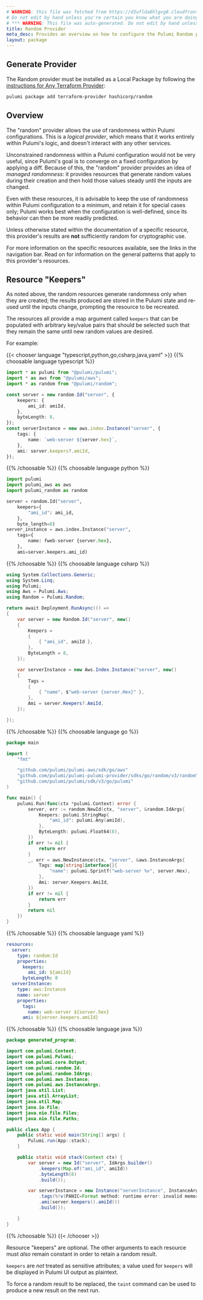 ```yaml
---
# WARNING: this file was fetched from https://d3uflda8hlgvg8.cloudfront.net/docs/registry.opentofu.org/hashicorp/random/3.6.3/index.md
# Do not edit by hand unless you're certain you know what you are doing!
# *** WARNING: This file was auto-generated. Do not edit by hand unless you're certain you know what you are doing! ***
title: Random Provider
meta_desc: Provides an overview on how to configure the Pulumi Random provider.
layout: package
---
```


## Generate Provider

The Random provider must be installed as a Local Package by following the [instructions for Any Terraform Provider](https://www.pulumi.com/registry/packages/terraform-provider/):

```bash
pulumi package add terraform-provider hashicorp/random
```
## Overview

The "random" provider allows the use of randomness within Pulumi
configurations. This is a *logical provider*, which means that it works
entirely within Pulumi's logic, and doesn't interact with any other
services.

Unconstrained randomness within a Pulumi configuration would not be very
useful, since Pulumi's goal is to converge on a fixed configuration by
applying a diff. Because of this, the "random" provider provides an idea of
*managed randomness*: it provides resources that generate random values during
their creation and then hold those values steady until the inputs are changed.

Even with these resources, it is advisable to keep the use of randomness within
Pulumi configuration to a minimum, and retain it for special cases only;
Pulumi works best when the configuration is well-defined, since its behavior
can then be more readily predicted.

Unless otherwise stated within the documentation of a specific resource, this
provider's results are **not** sufficiently random for cryptographic use.

For more information on the specific resources available, see the links in the
navigation bar. Read on for information on the general patterns that apply
to this provider's resources.
## Resource "Keepers"

As noted above, the random resources generate randomness only when they are
created; the results produced are stored in the Pulumi state and re-used
until the inputs change, prompting the resource to be recreated.

The resources all provide a map argument called `keepers` that can be populated
with arbitrary key/value pairs that should be selected such that they remain
the same until new random values are desired.

For example:

{{< chooser language "typescript,python,go,csharp,java,yaml" >}}
{{% choosable language typescript %}}
```typescript
import * as pulumi from "@pulumi/pulumi";
import * as aws from "@pulumi/aws";
import * as random from "@pulumi/random";

const server = new random.Id("server", {
    keepers: {
        ami_id: amiId,
    },
    byteLength: 8,
});
const serverInstance = new aws.index.Instance("server", {
    tags: {
        name: `web-server ${server.hex}`,
    },
    ami: server.keepers?.amiId,
});
```
{{% /choosable %}}
{{% choosable language python %}}
```python
import pulumi
import pulumi_aws as aws
import pulumi_random as random

server = random.Id("server",
    keepers={
        "ami_id": ami_id,
    },
    byte_length=8)
server_instance = aws.index.Instance("server",
    tags={
        name: fweb-server {server.hex},
    },
    ami=server.keepers.ami_id)
```
{{% /choosable %}}
{{% choosable language csharp %}}
```csharp
using System.Collections.Generic;
using System.Linq;
using Pulumi;
using Aws = Pulumi.Aws;
using Random = Pulumi.Random;

return await Deployment.RunAsync(() =>
{
    var server = new Random.Id("server", new()
    {
        Keepers =
        {
            { "ami_id", amiId },
        },
        ByteLength = 8,
    });

    var serverInstance = new Aws.Index.Instance("server", new()
    {
        Tags =
        {
            { "name", $"web-server {server.Hex}" },
        },
        Ami = server.Keepers?.AmiId,
    });

});

```
{{% /choosable %}}
{{% choosable language go %}}
```go
package main

import (
	"fmt"

	"github.com/pulumi/pulumi-aws/sdk/go/aws"
	"github.com/pulumi/pulumi-pulumi-provider/sdks/go/random/v3/random"
	"github.com/pulumi/pulumi/sdk/v3/go/pulumi"
)

func main() {
	pulumi.Run(func(ctx *pulumi.Context) error {
		server, err := random.NewId(ctx, "server", &random.IdArgs{
			Keepers: pulumi.StringMap{
				"ami_id": pulumi.Any(amiId),
			},
			ByteLength: pulumi.Float64(8),
		})
		if err != nil {
			return err
		}
		_, err = aws.NewInstance(ctx, "server", &aws.InstanceArgs{
			Tags: map[string]interface{}{
				"name": pulumi.Sprintf("web-server %v", server.Hex),
			},
			Ami: server.Keepers.AmiId,
		})
		if err != nil {
			return err
		}
		return nil
	})
}
```
{{% /choosable %}}
{{% choosable language yaml %}}
```yaml
resources:
  server:
    type: random:Id
    properties:
      keepers:
        ami_id: ${amiId}
      byteLength: 8
  serverInstance:
    type: aws:Instance
    name: server
    properties:
      tags:
        name: web-server ${server.hex}
      ami: ${server.keepers.amiId}
```
{{% /choosable %}}
{{% choosable language java %}}
```java
package generated_program;

import com.pulumi.Context;
import com.pulumi.Pulumi;
import com.pulumi.core.Output;
import com.pulumi.random.Id;
import com.pulumi.random.IdArgs;
import com.pulumi.aws.Instance;
import com.pulumi.aws.InstanceArgs;
import java.util.List;
import java.util.ArrayList;
import java.util.Map;
import java.io.File;
import java.nio.file.Files;
import java.nio.file.Paths;

public class App {
    public static void main(String[] args) {
        Pulumi.run(App::stack);
    }

    public static void stack(Context ctx) {
        var server = new Id("server", IdArgs.builder()
            .keepers(Map.of("ami_id", amiId))
            .byteLength(8)
            .build());

        var serverInstance = new Instance("serverInstance", InstanceArgs.builder()
            .tags(%!v(PANIC=Format method: runtime error: invalid memory address or nil pointer dereference))
            .ami(server.keepers().amiId())
            .build());

    }
}
```
{{% /choosable %}}
{{< /chooser >}}

Resource "keepers" are optional. The other arguments to each resource must
*also* remain constant in order to retain a random result.

`keepers` are *not* treated as sensitive attributes; a value used for `keepers` will be displayed in Pulumi UI output as plaintext.

To force a random result to be replaced, the `taint` command can be used to
produce a new result on the next run.